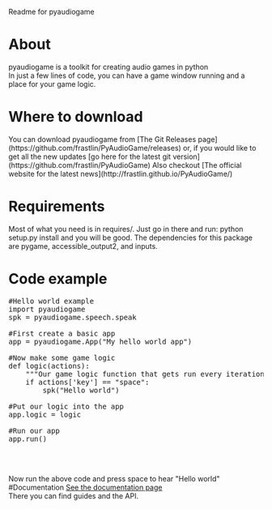 Readme for pyaudiogame


# About

pyaudiogame is a toolkit for creating audio games in python  
In just a few lines of code, you can have a game window running and a place for your game logic.  
<h1>Where to download</h1>
You can download pyaudiogame from
[The Git Releases page](https://github.com/frastlin/PyAudioGame/releases)  
or, if you would like to get all the new updates  
[go here for the latest git version](https://github.com/frastlin/PyAudioGame)  
Also checkout  
[The official website for the latest news](http://frastlin.github.io/PyAudioGame/)

<h1>Requirements</h1>
Most of what you need is in requires/. Just go in there and run:  
python setup.py install  
and you will be good.  
The dependencies for this package are pygame, accessible_output2, and inputs.

# Code example
<pre>
#Hello world example
import pyaudiogame
spk = pyaudiogame.speech.speak

#First create a basic app
app = pyaudiogame.App("My hello world app")

#Now make some game logic
def logic(actions):
	"""Our game logic function that gets run every iteration of our app's running loop"""
	if actions['key'] == "space":
		spk("Hello world")

#Put our logic into the app
app.logic = logic

#Run our app
app.run()
</pre>  
<br/><br/>  

Now run the above code and press space to hear "Hello world"  
#Documentation
[See the documentation page](documentation/documentation.html)  
There you can find guides and the API.